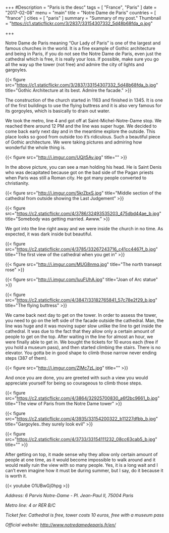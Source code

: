 +++
#Description = "Paris is the desc"
tags = [ "France", "Paris" ]
date = "2017-02-08"
menu = "main"
title = "Notre Dame de Paris"
countries = [ "france" ]
cities = [ "paris" ]
summary = "Summary of my post."
Thumbnail = "https://c1.staticflickr.com/3/2837/33154307332_5d48b68fda_q.jpg"

+++

Notre Dame de Paris meaning “Our Lady of Paris” is one of the largest and famous churches in the world. It is a fine example of Gothic architecture and being in Paris, if you do not see the Notre Dame de Paris, even just the cathedral which is free, it is really your loss. If possible, make sure you go all the way up the tower (not free) and admire the city of lights and gargoyles.

{{< figure src="https://c1.staticflickr.com/3/2837/33154307332_5d48b68fda_b.jpg" title="Gothic Architecture at its best. Admire the facade." >}}

The construction of the church started in 1163 and finished in 1345. It is one of the first buildings to use the flying buttress and it is also very famous for its gorgoyles, which is basically to drain out water.

We took the metro, line 4 and got off at  Saint-Michel-Notre-Dame stop. We reached there around 12 PM and the line was super huge. We decided to come back early next day and in the meantime explore the outside. This place looks so good from outside too it’s ridiculous. Such a beautiful piece of Gothic architecture. We were taking pictures and admiring how wonderful the whole thing is.

{{< figure src="http://i.imgur.com/UQjt5Av.jpg" title="" >}}

 In the above picture, you can see a man holding his head. He is Saint Denis who was decapitated because got on the bad side of the Pagan priests when Paris was still a Roman city. He got many people converted to christianity.

 {{< figure src="http://i.imgur.com/5krZbxS.jpg" title="Middle section of the cathedral from outside showing the Last Judgement" >}}

 {{< figure src="https://c2.staticflickr.com/4/3786/32493535203_475dbd44ae_b.jpg" title="Somebody was getting married. Awww." >}}

 We got into the line right away and we were inside the church in no time. As expected, it was dark inside but beautiful.

 {{< figure src="https://c2.staticflickr.com/4/3785/33267243716_c41cc4467f_b.jpg" title="The first view of the cathedral when you get in" >}}

 {{< figure src="http://i.imgur.com/MUG8nmq.jpg" title="The north transept rose" >}}

 {{< figure src="http://i.imgur.com/IuuFUhA.jpg" title="Joan of Arc statue" >}}

 {{< figure src="https://c2.staticflickr.com/4/3847/33182765841_57c78e2f29_b.jpg" title="The flying buttress" >}}


We came back next day to get on the tower. In order to assess the tower, you need to go on the left side of the facade outside the cathedral. Man, the line was huge and it was moving super slow unlike the line to get inside the cathedral. It was due to the fact that they allow only a certain amount of people to get on the top. After waiting in the line for almost an hour, we were finally able to get in. We bought the tickets for 10 euros each (free if you hold a museum pass), and then started climbing the stairs. There is no elevator. You gotta be in good shape to climb those narrow never ending steps (387 of them).

{{< figure src="http://i.imgur.com/ZlMc7zL.jpg" title="" >}}

And once you are done, you are greeted with such a view you would appreciate yourself for being so courageous to climb those steps.

{{< figure src="https://c2.staticflickr.com/4/3864/32925700830_a6f2bc9661_b.jpg" title="The view of Paris from the Notre Dame tower" >}}

{{< figure src="https://c2.staticflickr.com/4/3935/33154200322_b11227dfbb_b.jpg" title="Gargoyles..they surely look evil" >}}

{{< figure src="https://c2.staticflickr.com/4/3733/33154111232_08cc63cab5_b.jpg" title="" >}}

After getting on top, it made sense why they allow only certain amount of people at one time, as it would become impossible to walk around and it would really ruin the view with so many people. Yes, it is a long wait and I can’t even imagine how it must be during summer, but I say, do it because it is worth it.

{{< youtube O1UBwGj0hpg >}}


*Address: 6 Parvis Notre-Dame - Pl. Jean-Paul II, 75004 Paris*

*Metro line: 4 or RER B/C*

*Ticket fee: Cathedral is free, tower costs 10 euros, free with a museum pass*

*Official website: http://www.notredamedeparis.fr/en/*
